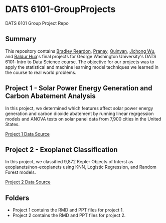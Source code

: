 # DATS 6101-GroupProjects
DATS 6101 Group Project Repo

## Summary
This repository contains [Bradley Reardon](https://github.com/breardon7), [Pranay](https://github.com/Pranay-yanarp), [Quinyan](https://github.com/xczqy1111), [Jichong Wu](https://github.com/JichongWu), and [Baldur Hua](https://github.com/BaldurHua)'s final projects for George Washington University's DATS 6101: Intro to Data Science course.
The objective for our projects was to apply the statistical and machine learning model techniques we learned in the course to real world problems.

## Project 1 - Solar Power Energy Generation and Carbon Abatement Analysis
In this project, we determined which features affect solar power energy generation and carbon dioxide abatement by running linear regrgession models and ANOVA tests on solar panel data from 7,900 cities in the United States.

[Project 1 Data Source](https://www.kaggle.com/jboysen/google-project-sunroof?select=metadata.csv)

## Project 2 - Exoplanet Classification
In this project, we classified 9,872 Kepler Objects of Interst as exoplanets/non-exoplanets using KNN, Logistic Regression, and Random Forest models.

[Project 2 Data Source](https://www.kaggle.com/nasa/kepler-exoplanet-search-results)

## Folders
* Project 1 contains the RMD and PPT files for project 1.
* Project 2 contains the RMD and PPT files for project 2.
